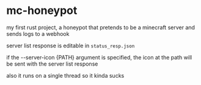 # mc-honeypot

my first rust project, a honeypot that pretends to be a minecraft server and sends logs to a webhook

server list response is editable in `status_resp.json`

if the --server-icon {PATH} argument is specified, the icon at the path will be sent with the server list response

also it runs on a single thread so it kinda sucks

